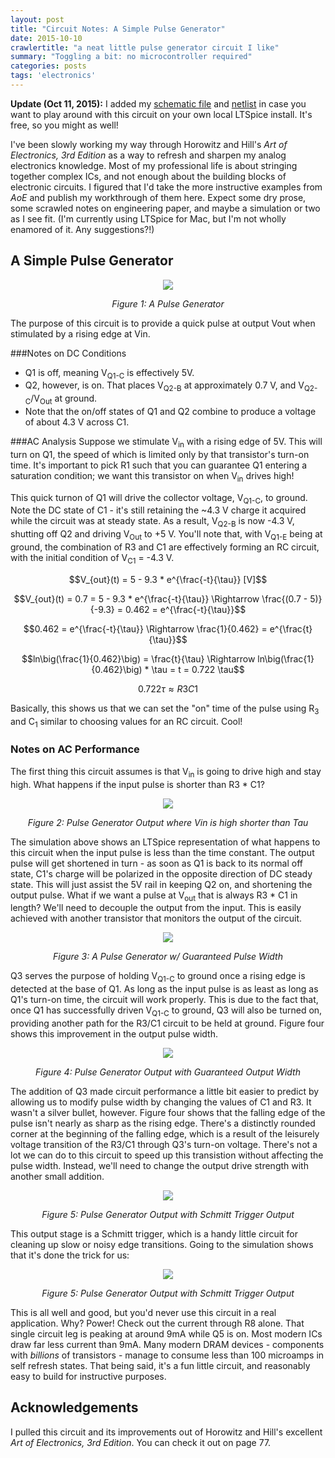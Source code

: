 ```yaml
---
layout: post
title: "Circuit Notes: A Simple Pulse Generator"
date: 2015-10-10
crawlertitle: "a neat little pulse generator circuit I like"
summary: "Toggling a bit: no microcontroller required"
categories: posts
tags: 'electronics'
---
```


**Update (Oct 11, 2015):** I added my [schematic file](../assets/simple_pulse_generator.asc) and [netlist](../assets/simple_pulse_generator.net) in case you want to play around with this circuit on your own local LTSpice install. It's free, so you might as well!

I've been slowly working my way through Horowitz and Hill's _Art of Electronics, 3rd Edition_ as a way to refresh and sharpen my analog electronics knowledge. Most of my professional life is about stringing together complex ICs, and not enough about the building blocks of electronic circuits. I figured that I'd take the more instructive examples from _AoE_ and publish my workthrough of them here. Expect some dry prose, some scrawled notes on engineering paper, and maybe a simulation or two as I see fit. (I'm currently using LTSpice for Mac, but I'm not wholly enamored of it. Any suggestions?!)

## A Simple Pulse Generator

<div align="center">
<img src="/assets/pulse_generator.png"/>
<p align="center"><em>Figure 1: A Pulse Generator</em></p>
</div>

The purpose of this circuit is to provide a quick pulse at output Vout when stimulated by a rising edge at Vin. 

###Notes on DC Conditions
* Q1 is off, meaning V<sub>Q1-C</sub> is effectively 5V. 
* Q2, however, is on. That places V<sub>Q2-B</sub> at approximately 0.7 V, and V<sub>Q2-C</sub>/V<sub>Out</sub> at ground.
* Note that the on/off states of Q1 and Q2 combine to produce a voltage of about 4.3 V across C1. 


###AC Analysis
Suppose we stimulate V<sub>in</sub> with a rising edge of 5V. This will turn on Q1, the speed of which is limited only by that transistor's turn-on time. It's important to pick R1 such that you can guarantee Q1 entering a saturation condition; we want this transistor on when V<sub>in</sub> drives high! 


This quick turnon of Q1 will drive the collector voltage, V<sub>Q1-C</sub>, to ground. Note the DC state of C1 - it's still retaining the ~4.3 V charge it acquired while the circuit was at steady state. As a result, V<sub>Q2-B</sub> is now -4.3 V, shutting off Q2 and driving V<sub>Out</sub> to +5 V. You'll note that, with V<sub>Q1-E</sub> being at ground, the combination of R3 and C1 are effectively forming an RC circuit, with the initial condition of V<sub>C1</sub> = -4.3 V. 

$$V_{out}(t) = 5 - 9.3 * e^{\frac{-t}{\tau}} [V]$$

$$V_{out}(t) = 0.7 = 5 - 9.3 * e^{\frac{-t}{\tau}} \Rightarrow \frac{(0.7 - 5)}{-9.3} = 0.462 = e^{\frac{-t}{\tau}}$$

$$0.462 = e^{\frac{-t}{\tau}} \Rightarrow \frac{1}{0.462} = e^{\frac{t}{\tau}}$$

$$ln\big(\frac{1}{0.462}\big) = \frac{t}{\tau} \Rightarrow ln\big(\frac{1}{0.462}\big) * \tau = t = 0.722 \tau$$ 

$$0.722 \tau \approx R3C1$$

Basically, this shows us that we can set the "on" time of the pulse using R<sub>3</sub> and C<sub>1</sub> similar to choosing values for an RC circuit. Cool!

### Notes on AC Performance
The first thing this circuit assumes is that V<sub>in</sub> is going to drive high and stay high. What happens if the input pulse is shorter than R3 * C1? 

<div align="center">
<img src="/assets/input_pulse_tooshort.png"/>
<p align="center"><em>Figure 2: Pulse Generator Output where Vin is high shorter than Tau</em></p>
</div>

The simulation above shows an LTSpice representation of what happens to this circuit when the input pulse is less than the time constant. The output pulse will get shortened in turn - as soon as Q1 is back to its normal off state, C1's charge will be polarized in the opposite direction of DC steady state. This will just assist the 5V rail in keeping Q2 on, and shortening the output pulse. What if we want a pulse at V<sub>out</sub> that is always R3 * C1 in length? We'll need to decouple the output from the input. This is easily achieved with another transistor that monitors the output of the circuit. 

<div align="center">
<img src="/assets/sch_q3_added.png"/>
<p align="center"><em>Figure 3: A Pulse Generator w/ Guaranteed Pulse Width</em></p>
</div>

Q3 serves the purpose of holding V<sub>Q1-C</sub> to ground once a rising edge is detected at the base of Q1. As long as the input pulse is as least as long as Q1's turn-on time, the circuit will work properly. This is due to the fact that, once Q1 has successfully driven  V<sub>Q1-C</sub> to ground, Q3 will also be turned on, providing another path for the R3/C1 circuit to be held at ground. Figure four shows this improvement in the output pulse width. 

<div align="center">
<img src="/assets/short_input_q3_added.png"/>
<p align="center"><em>Figure 4: Pulse Generator Output with Guaranteed Output Width</em></p>
</div>

The addition of Q3 made circuit performance a little bit easier to predict by allowing us to modify pulse width by changing the values of C1 and R3. It wasn't a silver bullet, however. Figure four shows that the falling edge of the pulse isn't nearly as sharp as the rising edge. There's a distinctly rounded corner at the beginning of the falling edge, which is a result of the leisurely voltage transition of the R3/C1 through Q3's turn-on voltage. There's not a lot we can do to this circuit to speed up this transistion without affecting the pulse width. Instead, we'll need to change the output drive strength with another small addition. 

<div align="center">
<img src="/assets/pulse_schmatic_schmitt.png"/>
<p align="center"><em>Figure 5: Pulse Generator Output with Schmitt Trigger Output</em></p>
</div>

This output stage is a Schmitt trigger, which is a handy little circuit for cleaning up slow or noisy edge transitions. Going to the simulation shows that it's done the trick for us:

<div align="center">
<img src="/assets/pulse_schmitt_outputcurrent.png"/>
<p align="center"><em>Figure 5: Pulse Generator Output with Schmitt Trigger Output</em></p>
</div>

This is all well and good, but you'd never use this circuit in a real application. Why? Power! Check out the current through R8 alone. That single circuit leg is peaking at around 9mA while Q5 is on. Most modern ICs draw far less current than 9mA. Many modern DRAM devices - components with _billions_ of transistors - manage to consume less than 100 microamps in self refresh states. That being said, it's a fun little circuit, and reasonably easy to build for instructive purposes.

## Acknowledgements
I pulled this circuit and its improvements out of Horowitz and Hill's excellent _Art of Electronics, 3rd Edition_. You can check it out on page 77. 


